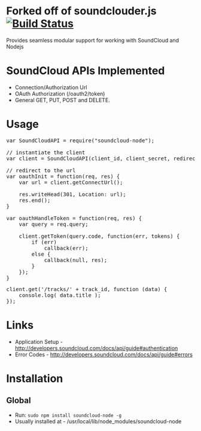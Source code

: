 Forked off of soundclouder.js [![Build Status](https://api.travis-ci.org/khilnani/soundclouder.js.png?branch=master)](https://travis-ci.org/khilnani/soundclouder.js)
===============

Provides seamless modular support for working with SoundCloud and Nodejs


SoundCloud APIs Implemented
===============
- Connection/Authorization Url
- OAuth Authorization (/oauth2/token)
- General GET, PUT, POST and DELETE.

Usage
==============

<pre>
var SoundCloudAPI = require("soundcloud-node");

// instantiate the client
var client = SoundCloudAPI(client_id, client_secret, redirect_uri);

// redirect to the url
var oauthInit = function(req, res) {
	var url = client.getConnectUrl();

    res.writeHead(301, Location: url);
    res.end();
}

var oauthHandleToken = function(req, res) {
	var query = req.query;

	client.getToken(query.code, function(err, tokens) {
        if (err)
            callback(err);
        else {
            callback(null, res);
        }
    });
}
</pre>
<pre>
client.get('/tracks/' + track_id, function (data) {
	console.log( data.title );
});
</pre>


Links
============
- Application Setup - http://developers.soundcloud.com/docs/api/guide#authentication
- Error Codes - http://developers.soundcloud.com/docs/api/guide#errors


Installation
============

Global
--------- 
- Run: <code>sudo npm install soundcloud-node -g</code>
- Usually installed at - /usr/local/lib/node_modules/soundcloud-node
